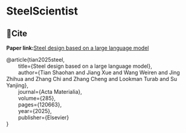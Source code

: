 # SteelScientist  


## 📝Cite  


**Paper link:**[Steel design based on a large language model](https://doi.org/10.1016/j.actamat.2024.120663)  

@article{tian2025steel,  
&nbsp;&nbsp;&nbsp;&nbsp;&nbsp;&nbsp;&nbsp;&nbsp;title={Steel design based on a large language model},  
&nbsp;&nbsp;&nbsp;&nbsp;&nbsp;&nbsp;&nbsp;&nbsp;author={Tian Shaohan and Jiang Xue and Wang Weiren and Jing Zhihua and Zhang Chi and Zhang Cheng and Lookman Turab and Su Yanjing},  
&nbsp;&nbsp;&nbsp;&nbsp;&nbsp;&nbsp;&nbsp;&nbsp;journal={Acta Materialia},  
&nbsp;&nbsp;&nbsp;&nbsp;&nbsp;&nbsp;&nbsp;&nbsp;volume={285},    
&nbsp;&nbsp;&nbsp;&nbsp;&nbsp;&nbsp;&nbsp;&nbsp;pages={120663},  
&nbsp;&nbsp;&nbsp;&nbsp;&nbsp;&nbsp;&nbsp;&nbsp;year={2025},  
&nbsp;&nbsp;&nbsp;&nbsp;&nbsp;&nbsp;&nbsp;&nbsp;publisher={Elsevier}   
}  
